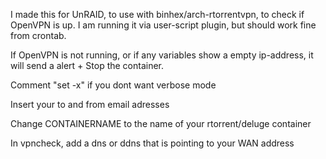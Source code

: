 I made this for UnRAID, to use with  binhex/arch-rtorrentvpn, to check if OpenVPN is up. I am running it via user-script plugin, but should work fine from crontab.

If OpenVPN is not running, or if any variables show a empty ip-address, it will send a alert + Stop the container.

Comment "set -x" if you dont want verbose mode

Insert your to and from email adresses

Change CONTAINERNAME to the name of your rtorrent/deluge container

In vpncheck, add a dns or ddns that is pointing to your WAN address
